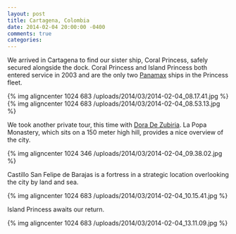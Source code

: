 ```yaml
---
layout: post
title: Cartagena, Colombia
date: 2014-02-04 20:00:00 -0400
comments: true
categories: 
---
```

We arrived in Cartagena to find our sister ship, Coral Princess, safely secured alongside the dock. Coral Princess and Island Princess both entered service in 2003 and are the only two [Panamax](http://en.wikipedia.org/wiki/Panamax) ships in the Princess fleet.

{% img aligncenter 1024 683 /uploads/2014/03/2014-02-04_08.17.41.jpg %}
{% img aligncenter 1024 683 /uploads/2014/03/2014-02-04_08.53.13.jpg %}

We took another private tour, this time with [Dora De Zubiria](http://www.cartagenatour.com/). La Popa Monastery, which sits on a 150 meter high hill, provides a nice overview of the city.

{% img aligncenter 1024 346 /uploads/2014/03/2014-02-04_09.38.02.jpg %}

Castillo San Felipe de Barajas is a fortress in a strategic location overlooking the city by land and sea.

{% img aligncenter 1024 683 /uploads/2014/03/2014-02-04_10.15.41.jpg %}

Island Princess awaits our return.

{% img aligncenter 1024 683 /uploads/2014/03/2014-02-04_13.11.09.jpg %}
